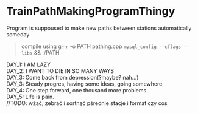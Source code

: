 # TrainPathMakingProgramThingy
Program is suppoused to make new paths between stations automatically someday </br>
> compile using g++ -o PATH pathing.cpp `mysql_config --cflags --libs` && ./PATH </br>

DAY_1: I AM LAZY</br>
DAY_2: I WANT TO DIE IN SO MANY WAYS</br>
DAY_3: Come back from depression(?maybe? nah...)</br>
DAY_3: Steady progres, having some ideas, going somewhere</br>
DAY_4: One step forward, one thousand more problems</br>
DAY_5: Life is pain.</br>
//TODO: wźąć, zebrać i sortnąć pśrednie stacje i format czy coś